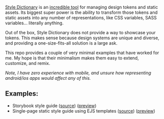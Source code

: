 [Style Dictionary](https://amzn.github.io/style-dictionary) is an [incredible tool](https://amzn.github.io/style-dictionary/#/README?id=watch-the-demo-on-youtube) for managing design tokens and static assets. Its biggest super power is the ability to transform those tokens and static assets into any number of representations, like CSS variables, SASS variables... literally anything.

Out of the box, Style Dictionary does not provide a way to showcase your tokens. This makes sense because design systems are unique and diverse, and providing a one-size-fits-all solution is a large ask.

This repo provides a couple of very minimal examples that have worked for me. My hope is that their minimalism makes them easy to extend, customize, and remix.

_Note, I have zero experience with mobile, and unsure how representing android/ios apps would affect any of this._

## Examples:

- Storybook style guide ([source](https://github.com/jbarreiros/style-dictionary-style-guide/tree/main/examples/storybook)) ([preview](https://jbarreiros.github.io/style-dictionary-style-guide/storybook/))
- Single-page static style guide using EJS templates ([source](https://github.com/jbarreiros/style-dictionary-style-guide/tree/main/examples/ejs)) ([preview](https://jbarreiros.github.io/style-dictionary-style-guide/ejs/))
